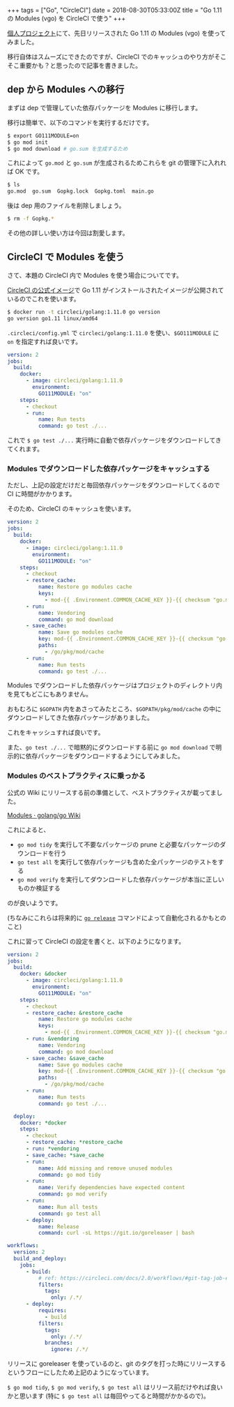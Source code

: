 +++
tags = ["Go", "CircleCI"]
date = 2018-08-30T05:33:00Z
title = "Go 1.11 の Modules (vgo) を CircleCI で使う"
+++

[個人プロジェクト](https://github.com/tsub/s3-edit)にて、先日リリースされた Go 1.11 の Modules (vgo) を使ってみました。

移行自体はスムーズにできたのですが、CircleCI でのキャッシュのやり方がそこそこ重要かも？と思ったので記事を書きました。

<!--more-->

## dep から Modules への移行

まずは dep で管理していた依存パッケージを Modules に移行します。

移行は簡単で、以下のコマンドを実行するだけです。

```sh
$ export GO111MODULE=on
$ go mod init
$ go mod download # go.sum を生成するため
```

これによって `go.mod` と `go.sum` が生成されるためこれらを git の管理下に入れれば OK です。

```sh
$ ls
go.mod  go.sum  Gopkg.lock  Gopkg.toml  main.go
```

後は dep 用のファイルを削除しましょう。

```sh
$ rm -f Gopkg.*
```

その他の詳しい使い方は今回は割愛します。

## CircleCI で Modules を使う

さて、本題の CircleCI 内で Modules を使う場合についてです。

[CircleCI の公式イメージ](https://hub.docker.com/r/circleci/golang/)で Go 1.11 がインストールされたイメージが公開されているのでこれを使います。

```sh
$ docker run -t circleci/golang:1.11.0 go version
go version go1.11 linux/amd64
```

`.circleci/config.yml` で `circleci/golang:1.11.0` を使い、`$GO111MODULE` に `on` を指定すれば良いです。

```yaml
version: 2
jobs:
  build:
    docker:
      - image: circleci/golang:1.11.0
        environment:
          GO111MODULE: "on"
    steps:
      - checkout
      - run:
          name: Run tests
          command: go test ./...
```

これで `$ go test ./...` 実行時に自動で依存パッケージをダウンロードしてきてくれます。

### Modules でダウンロードした依存パッケージをキャッシュする

ただし、上記の設定だけだと毎回依存パッケージをダウンロードしてくるので CI に時間がかかります。

そのため、CircleCI のキャッシュを使います。

```yaml
version: 2
jobs:
  build:
    docker:
      - image: circleci/golang:1.11.0
        environment:
          GO111MODULE: "on"
    steps:
      - checkout
      - restore_cache:
          name: Restore go modules cache
          keys:
            - mod-{{ .Environment.COMMON_CACHE_KEY }}-{{ checksum "go.mod" }}
      - run:
          name: Vendoring
          command: go mod download
      - save_cache:
          name: Save go modules cache
          key: mod-{{ .Environment.COMMON_CACHE_KEY }}-{{ checksum "go.mod" }}
          paths:
            - /go/pkg/mod/cache
      - run:
          name: Run tests
          command: go test ./...

```

Modules でダウンロードした依存パッケージはプロジェクトのディレクトリ内を見てもどこにもありません。

おもむろに `$GOPATH` 内をあさってみたところ、`$GOPATH/pkg/mod/cache` の中にダウンロードしてきた依存パッケージがありました。

これをキャッシュすれば良いです。

また、`go test ./...` で暗黙的にダウンロードする前に `go mod download` で明示的に依存パッケージをダウンロードするようにしてみました。

### Modules のベストプラクティスに乗っかる

公式の Wiki にリリースする前の準備として、ベストプラクティスが載ってました。

[Modules · golang/go Wiki](https://github.com/golang/go/wiki/Modules#how-to-prepare-for-a-release)

これによると、

* `go mod tidy` を実行して不要なパッケージの prune と必要なパッケージのダウンロードを行う
* `go test all` を実行して依存パッケージも含めた全パッケージのテストをする
* `go mod verify` を実行してダウンロードした依存パッケージが本当に正しいものか検証する

のが良いようです。

(ちなみにこれらは将来的に [`go release`](https://github.com/golang/go/issues/26420) コマンドによって自動化されるかもとのこと)

これに習って CircleCI の設定を書くと、以下のようになります。

```yaml
version: 2
jobs:
  build:
    docker: &docker
      - image: circleci/golang:1.11.0
        environment:
          GO111MODULE: "on"
    steps:
      - checkout
      - restore_cache: &restore_cache
          name: Restore go modules cache
          keys:
            - mod-{{ .Environment.COMMON_CACHE_KEY }}-{{ checksum "go.mod" }}
      - run: &vendoring
          name: Vendoring
          command: go mod download
      - save_cache: &save_cache
          name: Save go modules cache
          key: mod-{{ .Environment.COMMON_CACHE_KEY }}-{{ checksum "go.mod" }}
          paths:
            - /go/pkg/mod/cache
      - run:
          name: Run tests
          command: go test ./...

  deploy:
    docker: *docker
    steps:
      - checkout
      - restore_cache: *restore_cache
      - run: *vendoring
      - save_cache: *save_cache
      - run:
          name: Add missing and remove unused modules
          command: go mod tidy
      - run:
          name: Verify dependencies have expected content
          command: go mod verify
      - run:
          name: Run all tests
          command: go test all
      - deploy:
          name: Release
          command: curl -sL https://git.io/goreleaser | bash

workflows:
  version: 2
  build_and_deploy:
    jobs:
      - build:
          # ref: https://circleci.com/docs/2.0/workflows/#git-tag-job-execution
          filters:
            tags:
              only: /.*/
      - deploy:
          requires:
            - build
          filters:
            tags:
              only: /.*/
            branches:
              ignore: /.*/
```

リリースに goreleaser を使っているのと、git のタグを打った時にリリースするというフローにしたため上記のようになっています。

`$ go mod tidy`, `$ go mod verify`, `$ go test all` はリリース前だけやれば良いかと思います (特に `$ go test all` は毎回やってると時間がかかるので)。
